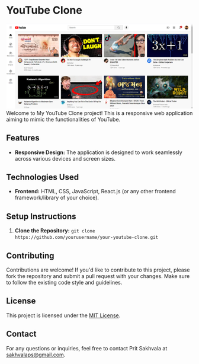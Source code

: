 # YouTube Clone
![Your YouTube Clone Preview](preview.png)
Welcome to My YouTube Clone project! This is a responsive web application aiming to mimic the functionalities of YouTube.

## Features

- **Responsive Design:** The application is designed to work seamlessly across various devices and screen sizes.

## Technologies Used

- **Frontend:** HTML, CSS, JavaScript, React.js (or any other frontend framework/library of your choice).

## Setup Instructions

1. **Clone the Repository:** `git clone https://github.com/yourusername/your-youtube-clone.git`

## Contributing

Contributions are welcome! If you'd like to contribute to this project, please fork the repository and submit a pull request with your changes. Make sure to follow the existing code style and guidelines.

## License

This project is licensed under the [MIT License](LICENSE).

## Contact

For any questions or inquiries, feel free to contact Prit Sakhvala at sakhvalaps@gmail.com.
